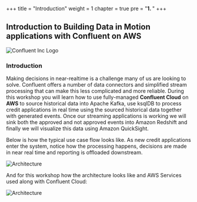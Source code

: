 +++
title = "Introduction"
weight = 1
chapter = true
pre = "<b>1. </b>"
+++

## Introduction to Building Data in Motion applications with Confluent on AWS

![Confluent Inc Logo](/images/intro/Confluent-logo.png)
### Introduction

Making decisions in near-realtime is a challenge many of us are looking to solve.  Confluent offers a number of data connectors and simplified stream processing that can make this less complicated and more reliable.  During this workshop you will learn how to use fully-managed **Confluent Cloud** on **AWS** to source historical data into Apache Kafka, use ksqlDB to process credit applications in real time using the sourced historical data together with generated events.  Once our streaming applications is working we will sink both the approved and not approved events into Amazon Redshift and finally we will visualize this data using Amazon QuickSight.



Below is how the typical use case flow looks like. As new credit applications enter the system, notice how the processing happens, decisions are made in near real time and reporting is offloaded downstream.

![Architecture](/images/intro/GenericFlow.png)

And for this workshop how the architecture looks like and AWS Services used along with Confluent Cloud:

![Architecture](/images/intro/Arch.png)
